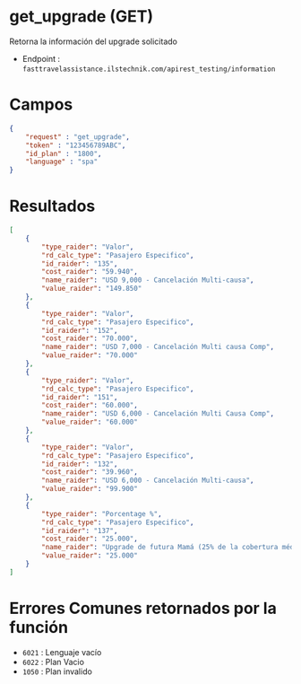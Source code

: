 # get_upgrade (GET)

Retorna la información del upgrade solicitado

* Endpoint : ```fasttravelassistance.ilstechnik.com/apirest_testing/information```

# Campos

```JSON
{
    "request" : "get_upgrade",
    "token" : "123456789ABC",
    "id_plan" : "1800",
    "language" : "spa"
}
```

# Resultados

```JSON
[
    {
        "type_raider": "Valor",
        "rd_calc_type": "Pasajero Especifico",
        "id_raider": "135",
        "cost_raider": "59.940",
        "name_raider": "USD 9,000 - Cancelación Multi-causa",
        "value_raider": "149.850"
    },
    {
        "type_raider": "Valor",
        "rd_calc_type": "Pasajero Especifico",
        "id_raider": "152",
        "cost_raider": "70.000",
        "name_raider": "USD 7,000 - Cancelación Multi causa Comp",
        "value_raider": "70.000"
    },
    {
        "type_raider": "Valor",
        "rd_calc_type": "Pasajero Especifico",
        "id_raider": "151",
        "cost_raider": "60.000",
        "name_raider": "USD 6,000 - Cancelación Multi Causa Comp",
        "value_raider": "60.000"
    },
    {
        "type_raider": "Valor",
        "rd_calc_type": "Pasajero Especifico",
        "id_raider": "132",
        "cost_raider": "39.960",
        "name_raider": "USD 6,000 - Cancelación Multi-causa",
        "value_raider": "99.900"
    },
    {
        "type_raider": "Porcentage %",
        "rd_calc_type": "Pasajero Especifico",
        "id_raider": "137",
        "cost_raider": "25.000",
        "name_raider": "Upgrade de futura Mamá (25% de la cobertura médica, sin exceder USD 10,000)",
        "value_raider": "25.000"
    }
]
```

# Errores Comunes retornados por la función

* ```6021``` : Lenguaje vacío
* ```6022``` : Plan Vacio
* ```1050``` : Plan invalido